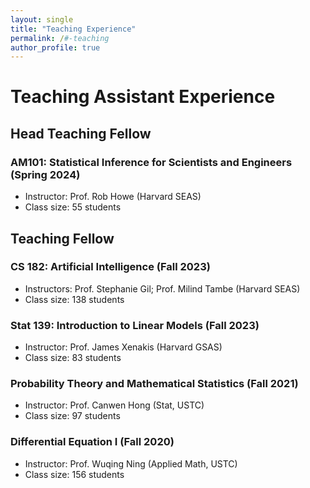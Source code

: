 ```yaml
---
layout: single
title: "Teaching Experience"
permalink: /#-teaching
author_profile: true
---
```


# Teaching Assistant Experience

## Head Teaching Fellow
### AM101: Statistical Inference for Scientists and Engineers (Spring 2024)
- Instructor: Prof. Rob Howe (Harvard SEAS)
- Class size: 55 students

## Teaching Fellow
### CS 182: Artificial Intelligence (Fall 2023)
- Instructors: Prof. Stephanie Gil; Prof. Milind Tambe (Harvard SEAS)
- Class size: 138 students

### Stat 139: Introduction to Linear Models (Fall 2023)
- Instructor: Prof. James Xenakis (Harvard GSAS)
- Class size: 83 students

### Probability Theory and Mathematical Statistics (Fall 2021)
- Instructor: Prof. Canwen Hong (Stat, USTC)
- Class size: 97 students

### Differential Equation I (Fall 2020)
- Instructor: Prof. Wuqing Ning (Applied Math, USTC)
- Class size: 156 students
